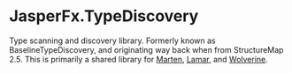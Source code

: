 # JasperFx.TypeDiscovery

Type scanning and discovery library. Formerly known as BaselineTypeDiscovery, and originating
way back when from StructureMap 2.5. This is primarily a shared library for [Marten](https://martendb.io),
[Lamar](https://jasperfx.github.io/lamar), and [Wolverine](http://wolverinefx.net).
